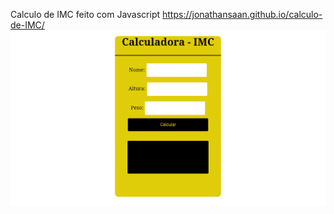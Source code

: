 Calculo de IMC feito com Javascript
https://jonathansaan.github.io/calculo-de-IMC/
![](https://github.com/JonathanSaan/calculo-de-IMC/blob/a2225bc1c35cbc26442143cf7b4cbc881411f1ee/Screenshot_2021-12-15-18-14-48-1.png)
